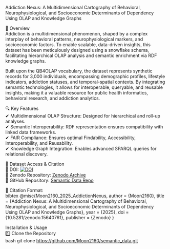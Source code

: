 Addiction Nexus: A Multidimensional Cartography of Behavioral, Neurophysiological, and Socioeconomic Determinants of Dependency Using OLAP and Knowledge Graphs  

📌 Overview  
Addiction is a multidimensional phenomenon, shaped by a complex interplay of behavioral patterns, neurophysiological markers, and socioeconomic factors. To enable scalable, data-driven insights, this dataset has been meticulously designed using a snowflake schema, facilitating hierarchical OLAP analysis and semantic enrichment via RDF knowledge graphs.  

Built upon the QB4OLAP vocabulary, the dataset represents synthetic records for 3,000 individuals, encompassing demographic profiles, lifestyle indicators, addiction statuses, and temporal-spatial contexts. By integrating semantic technologies, it allows for interoperable, queryable, and reusable insights, making it a valuable resource for public health informatics, behavioral research, and addiction analytics.  

🔍 Key Features  
✔ Multidimensional OLAP Structure: Designed for hierarchical and roll-up analyses.  
✔ Semantic Interoperability: RDF representation ensures compatibility with linked data frameworks.  
✔ FAIR Compliance: Ensures optimal Findability, Accessibility, Interoperability, and Reusability.  
✔ Knowledge Graph Integration: Enables advanced SPARQL queries for relational discovery.  

 📂 Dataset Access & Citation  
🔹 DOI: [![DOI](https://zenodo.org/badge/DOI/10.5281/zenodo.15640761.svg)](https://doi.org/10.5281/zenodo.15640761)  
🔹 Zenodo Repository: [Zenodo Archive](https://zenodo.org/record/15640761)  
🔹 GitHub Repository: [Semantic Data Repo](https://github.com/Moon2160/semantic_data)  

📢 Citation Format:  
     bibtex
@misc{Moon2160_2025_AddictionNexus,
  author = {Moon2160},
  title = {Addiction Nexus: A Multidimensional Cartography of Behavioral, Neurophysiological, and Socioeconomic Determinants of Dependency Using OLAP and Knowledge Graphs},
  year = {2025},
  doi = {10.5281/zenodo.15640761},
  publisher = {Zenodo}
}

 Installation & Usage  
1️⃣ Clone the Repository  
bash
git clone https://github.com/Moon2160/semantic_data.git


